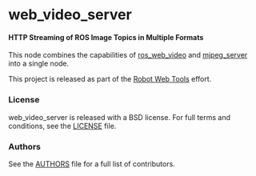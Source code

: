 web_video_server
================

#### HTTP Streaming of ROS Image Topics in Multiple Formats

This node combines the capabilities of [ros_web_video](https://github.com/RobotWebTools/ros_web_video) and [mjpeg_server](https://github.com/RobotWebTools/mjpeg_server) into a single node.

This project is released as part of the [Robot Web Tools](http://robotwebtools.org/) effort.

### License
web_video_server is released with a BSD license. For full terms and conditions, see the [LICENSE](LICENSE) file.

### Authors
See the [AUTHORS](AUTHORS.md) file for a full list of contributors.
